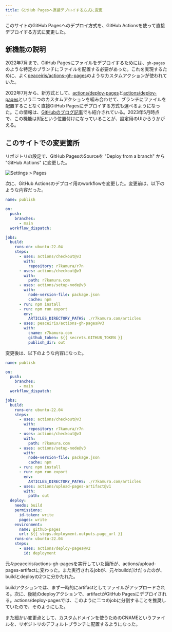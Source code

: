 ```yaml
---
title: GitHub Pagesへ直接デプロイする方式に変更
---
```


このサイトのGitHub Pagesへのデプロイ方式を、GitHub Actionsを使って直接デプロイする方式に変更した。

## 新機能の説明

2022年7月まで、GitHub Pagesにファイルをデプロイするためには、`gh-pages` のような特定のブランチにファイルを配置する必要があった。これを実現するために、よく[peaceiris/actions-gh-pages](https://github.com/peaceiris/actions-gh-pages)のようなカスタムアクションが使われていた。

2022年7月から、新方式として、[actions/deploy-pages](https://github.com/actions/deploy-pages)と[actions/deploy-pages](https://github.com/actions/deploy-pages)という二つのカスタムアクションを組み合わせて、ブランチにファイルを配置することなく直接GitHub Pagesにデプロイする方式も選べるようになった。この情報は、[GitHubのブログ記事](https://github.blog/changelog/2022-07-27-github-pages-custom-github-actions-workflows-beta/)でも紹介されている。2023年5月時点で、この機能はβ版という位置付けになっていることが、設定用のUIからうかがえる。

## このサイトでの変更箇所

リポジトリの設定で、GitHub PagesのSourceを "Deploy from a branch" から "GitHub Actions" に変更した。

![](https://i.imgur.com/leRcFfuh.png "Settings > Pages")

次に、GitHub Actionsのデプロイ用のworkflowを変更した。変更前は、以下のような内容だった。

```yaml
name: publish

on:
  push:
    branches:
      - main
  workflow_dispatch:

jobs:
  build:
    runs-on: ubuntu-22.04
    steps:
      - uses: actions/checkout@v3
        with:
          repository: r7kamura/r7n
      - uses: actions/checkout@v3
        with:
          path: r7kamura.com
      - uses: actions/setup-node@v3
        with:
          node-version-file: package.json
          cache: npm
      - run: npm install
      - run: npm run export
        env:
          ARTICLES_DIRECTORY_PATHS: ./r7kamura.com/articles
      - uses: peaceiris/actions-gh-pages@v3
        with:
          cname: r7kamura.com
          github_token: ${{ secrets.GITHUB_TOKEN }}
          publish_dir: out
```

変更後は、以下のような内容になった。

```yaml
name: publish

on:
  push:
    branches:
      - main
  workflow_dispatch:

jobs:
  build:
    runs-on: ubuntu-22.04
    steps:
      - uses: actions/checkout@v3
        with:
          repository: r7kamura/r7n
      - uses: actions/checkout@v3
        with:
          path: r7kamura.com
      - uses: actions/setup-node@v3
        with:
          node-version-file: package.json
          cache: npm
      - run: npm install
      - run: npm run export
        env:
          ARTICLES_DIRECTORY_PATHS: ./r7kamura.com/articles
      - uses: actions/upload-pages-artifact@v1
        with:
          path: out
  deploy:
    needs: build
    permissions:
      id-token: write
      pages: write
    environment:
      name: github-pages
      url: ${{ steps.deployment.outputs.page_url }}
    runs-on: ubuntu-22.04
    steps:
      - uses: actions/deploy-pages@v2
        id: deployment
```

元々peaceiris/actions-gh-pagesを実行していた箇所が、actions/upload-pages-artifactに変わった。また実行されるjobが、元々buildだけだったのが、buildとdeployの2つに分かたれた。

buildアクションでは、まず一時的にartifactとしてファイルがアップロードされる。次に、後続のdeployアクションで、artifactがGitHub Pagesにデプロイされる。actions/deploy-pagesでは、このように二つのjobに分割することを推奨していたので、そのようにした。

また細かい変更点として、カスタムドメインを使うためのCNAMEというファイルを、リポジトリのデフォルトブランチに配置するようになった。
